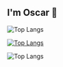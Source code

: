 ## I'm Oscar 👋

![Top Langs](https://github-readme-stats.vercel.app/api/top-langs/?username=OscarGitHub102&layout=compact)

[![Top Langs](https://github-readme-stats.vercel.app/api/top-langs/?username=OscarGitHub102&layout=donut2&exclude_repo=psp)](https://github.com/OscarGitHub102/github-readme-stats)

![Top Langs](https://github-readme-stats.vercel.app/api/top-langs/?username=OscarGitHub102&exclude_repo=github-readme-stats,anuraghazra.github.io)

